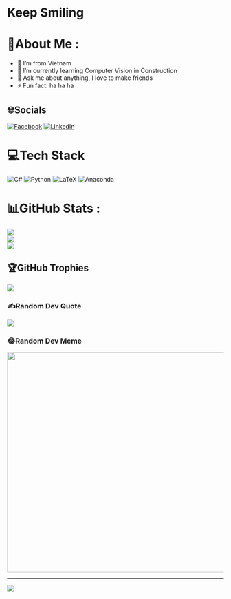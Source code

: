 # Keep Smiling
# 💫About Me :
- 🌱 I’m from Vietnam
- 🔭 I’m currently learning Computer Vision in Construction
- 💬 Ask me about anything, I love to make friends
- ⚡ Fun fact: ha ha ha

## 🌐Socials
[![Facebook](https://img.shields.io/badge/Facebook-%231877F2.svg?logo=Facebook&logoColor=white)](https://facebook.com/https://www.facebook.com/hoazeroz) [![LinkedIn](https://img.shields.io/badge/LinkedIn-%230077B5.svg?logo=linkedin&logoColor=white)](https://linkedin.com/in/https://www.linkedin.com/in/thai-hoa-le-762a3963/) 

# 💻Tech Stack
![C#](https://img.shields.io/badge/c%23-%23239120.svg?style=for-the-badge&logo=c-sharp&logoColor=white) ![Python](https://img.shields.io/badge/python-3670A0?style=for-the-badge&logo=python&logoColor=ffdd54) ![LaTeX](https://img.shields.io/badge/latex-%23008080.svg?style=for-the-badge&logo=latex&logoColor=white) ![Anaconda](https://img.shields.io/badge/Anaconda-%2344A833.svg?style=for-the-badge&logo=anaconda&logoColor=white)
# 📊GitHub Stats :
![](https://github-readme-stats.vercel.app/api?username=Thai-Hoa-Le&theme=blue-green&hide_border=false&include_all_commits=false&count_private=false)<br/>
![](https://github-readme-streak-stats.herokuapp.com/?user=Thai-Hoa-Le&theme=blue-green&hide_border=false)<br/>
![](https://github-readme-stats.vercel.app/api/top-langs/?username=Thai-Hoa-Le&theme=blue-green&hide_border=false&include_all_commits=false&count_private=false&layout=compact)

## 🏆GitHub Trophies
![](https://github-trophies.vercel.app/?username=Thai-Hoa-Le&theme=algolia&no-frame=false&no-bg=false&margin-w=4)

### ✍️Random Dev Quote
![](https://quotes-github-readme.vercel.app/api?type=horizontal&theme=dark)

### 😂Random Dev Meme
<img src="https://www.memedroid.com/memes/random" width="512px"/>

---
[![](https://visitcount.itsvg.in/api?id=Thai-Hoa-Le&icon=0&color=0)](https://visitcount.itsvg.in)

